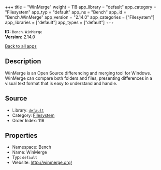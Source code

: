 ﻿+++
title = "WinMerge"
weight = 118
app_library = "default"
app_category = "Filesystem"
app_typ = "default"
app_ns = "Bench"
app_id = "Bench.WinMerge"
app_version = "2.14.0"
app_categories = ["Filesystem"]
app_libraries = ["default"]
app_types = ["default"]
+++

**ID:** `Bench.WinMerge`  
**Version:** 2.14.0  
<!--more-->

[Back to all apps](/apps/)

## Description
WinMerge is an Open Source differencing and merging tool for Windows.
WinMerge can compare both folders and files, presenting differences in a visual text format
that is easy to understand and handle.

## Source

* Library: [`default`](/app_libraries/default)
* Category: [Filesystem](/app_categories/filesystem)
* Order Index: 118

## Properties

* Namespace: Bench
* Name: WinMerge
* Typ: `default`
* Website: <http://winmerge.org/>

